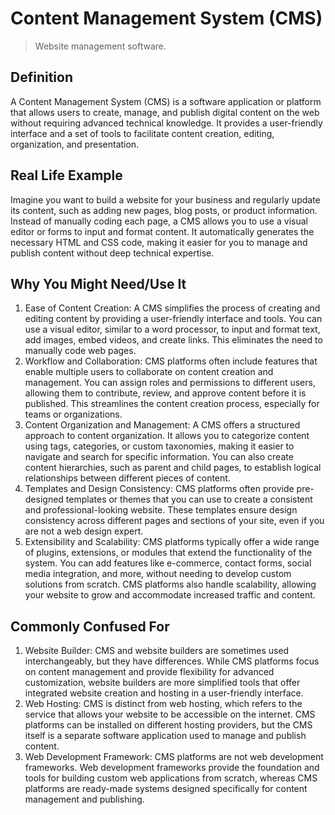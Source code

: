 # Content Management System (CMS)

>Website management software.

## Definition

A Content Management System (CMS) is a software application or platform that allows users to create, manage, and publish digital content on the web without requiring advanced technical knowledge. It provides a user-friendly interface and a set of tools to facilitate content creation, editing, organization, and presentation.

## Real Life Example

Imagine you want to build a website for your business and regularly update its content, such as adding new pages, blog posts, or product information. Instead of manually coding each page, a CMS allows you to use a visual editor or forms to input and format content. It automatically generates the necessary HTML and CSS code, making it easier for you to manage and publish content without deep technical expertise.

## Why You Might Need/Use It

1. Ease of Content Creation: A CMS simplifies the process of creating and editing content by providing a user-friendly interface and tools. You can use a visual editor, similar to a word processor, to input and format text, add images, embed videos, and create links. This eliminates the need to manually code web pages.
2. Workflow and Collaboration: CMS platforms often include features that enable multiple users to collaborate on content creation and management. You can assign roles and permissions to different users, allowing them to contribute, review, and approve content before it is published. This streamlines the content creation process, especially for teams or organizations.
3. Content Organization and Management: A CMS offers a structured approach to content organization. It allows you to categorize content using tags, categories, or custom taxonomies, making it easier to navigate and search for specific information. You can also create content hierarchies, such as parent and child pages, to establish logical relationships between different pieces of content.
4. Templates and Design Consistency: CMS platforms often provide pre-designed templates or themes that you can use to create a consistent and professional-looking website. These templates ensure design consistency across different pages and sections of your site, even if you are not a web design expert.
5. Extensibility and Scalability: CMS platforms typically offer a wide range of plugins, extensions, or modules that extend the functionality of the system. You can add features like e-commerce, contact forms, social media integration, and more, without needing to develop custom solutions from scratch. CMS platforms also handle scalability, allowing your website to grow and accommodate increased traffic and content.

## Commonly Confused For

1. Website Builder: CMS and website builders are sometimes used interchangeably, but they have differences. While CMS platforms focus on content management and provide flexibility for advanced customization, website builders are more simplified tools that offer integrated website creation and hosting in a user-friendly interface.
2. Web Hosting: CMS is distinct from web hosting, which refers to the service that allows your website to be accessible on the internet. CMS platforms can be installed on different hosting providers, but the CMS itself is a separate software application used to manage and publish content.
3. Web Development Framework: CMS platforms are not web development frameworks. Web development frameworks provide the foundation and tools for building custom web applications from scratch, whereas CMS platforms are ready-made systems designed specifically for content management and publishing.
